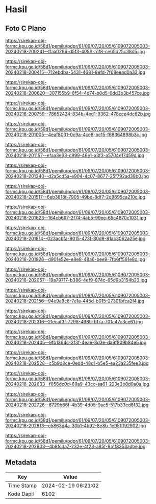 # Hasil

## Foto C Plano

https://sirekap-obj-formc.kpu.go.id/58d1/pemilu/pdpr/61/09/07/20/05/6109072005003-20240218-200241--ffaa0296-d5f3-4089-a1f8-ce65d25c38d5.jpg

https://sirekap-obj-formc.kpu.go.id/58d1/pemilu/pdpr/61/09/07/20/05/6109072005003-20240218-200415--712ebdba-5431-4681-8efd-7f68eead0a33.jpg

https://sirekap-obj-formc.kpu.go.id/58d1/pemilu/pdpr/61/09/07/20/05/6109072005003-20240218-200620--307155b9-6f54-4d74-b0d5-6dd3b3b457ce.jpg

https://sirekap-obj-formc.kpu.go.id/58d1/pemilu/pdpr/61/09/07/20/05/6109072005003-20240218-200759--78652424-834b-4ed1-9362-478cce4dc62b.jpg

https://sirekap-obj-formc.kpu.go.id/58d1/pemilu/pdpr/61/09/07/20/05/6109072005003-20240218-201005--4eaf8031-0c9a-4ce8-bc15-f68364898b3c.jpg

https://sirekap-obj-formc.kpu.go.id/58d1/pemilu/pdpr/61/09/07/20/05/6109072005003-20240218-201157--efaa3e63-c999-46e1-a3f3-a5704e17459d.jpg

https://sirekap-obj-formc.kpu.go.id/58d1/pemilu/pdpr/61/09/07/20/05/6109072005003-20240218-201340--d2a5cd5a-e904-4c07-8677-25f792ad39b0.jpg

https://sirekap-obj-formc.kpu.go.id/58d1/pemilu/pdpr/61/09/07/20/05/6109072005003-20240218-201517--6eb3818f-7905-49bd-8df7-2d9695ca210c.jpg

https://sirekap-obj-formc.kpu.go.id/58d1/pemilu/pdpr/61/09/07/20/05/6109072005003-20240218-201623--164cb697-2f74-4ab5-99ee-65c4870c1031.jpg

https://sirekap-obj-formc.kpu.go.id/58d1/pemilu/pdpr/61/09/07/20/05/6109072005003-20240218-201814--023acbfa-8015-473f-80d9-81ac3062a25e.jpg

https://sirekap-obj-formc.kpu.go.id/58d1/pemilu/pdpr/61/09/07/20/05/6109072005003-20240218-201926--d901e52e-e8e8-48a6-bee9-7fb6ff561e8c.jpg

https://sirekap-obj-formc.kpu.go.id/58d1/pemilu/pdpr/61/09/07/20/05/6109072005003-20240218-202057--19a79717-b386-4ef9-874c-65d9b3154b23.jpg

https://sirekap-obj-formc.kpu.go.id/58d1/pemilu/pdpr/61/09/07/20/05/6109072005003-20240218-202156--94e9a9c8-7e1a-445d-b015-27301bfca2f4.jpg

https://sirekap-obj-formc.kpu.go.id/58d1/pemilu/pdpr/61/09/07/20/05/6109072005003-20240218-202316--2fecaf3f-7298-4989-b17a-701c47c3ce61.jpg

https://sirekap-obj-formc.kpu.go.id/58d1/pemilu/pdpr/61/09/07/20/05/6109072005003-20240218-202405--9fb1364c-3f3f-4eae-8d3e-da9f809b84e5.jpg

https://sirekap-obj-formc.kpu.go.id/58d1/pemilu/pdpr/61/09/07/20/05/6109072005003-20240218-202528--c5b9d8ce-0edd-48d1-b5e5-ea23a235fee3.jpg

https://sirekap-obj-formc.kpu.go.id/58d1/pemilu/pdpr/61/09/07/20/05/6109072005003-20240218-202633--f056dc0d-69a9-43cc-aa61-223e3b8d0a0a.jpg

https://sirekap-obj-formc.kpu.go.id/58d1/pemilu/pdpr/61/09/07/20/05/6109072005003-20240218-202726--6729b66f-4b39-4d05-9ac5-517b33cd6f32.jpg

https://sirekap-obj-formc.kpu.go.id/58d1/pemilu/pdpr/61/09/07/20/05/6109072005003-20240218-202813--e5863d4a-30b1-4b92-8e8b-1e95fff92902.jpg

https://sirekap-obj-formc.kpu.go.id/58d1/pemilu/pdpr/61/09/07/20/05/6109072005003-20240218-202903--4b8fcda7-232e-4f23-a85f-9a1f8353adbe.jpg


## Metadata

| Key        | Value               |
| ---------- | ------------------- |
| Time Stamp | 2024-02-19 06:21:02 |
| Kode Dapil | 6102                |



